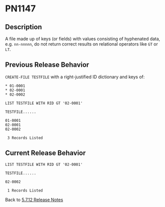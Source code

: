 # PN1147

<PageHeader />

## Description

A file made up of keys (or fields) with values consisting of hyphenated data, e.g. `nn-nnnnn`, do not return correct results on relational operators like `GT` or `LT`.

## Previous Release Behavior

`CREATE-FILE TESTFILE` with a right-justified ID dictionary and keys of:

```
* 01-0001
* 02-0001
* 02-0002
```

```
LIST TESTFILE WITH RID GT '02-0001'

TESTFILE......

01-0001
02-0001
02-0002

 3 Records Listed
```

## Current Release Behavior

```
LIST TESTFILE WITH RID GT '02-0001'

TESTFILE......

02-0002

 1 Records Listed
```

Back to [5.7.12 Release Notes](./../README.md)
  
<PageFooter />
